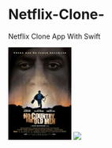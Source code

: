 # Netflix-Clone-
Netflix Clone App With Swift


<img src="https://raw.githubusercontent.com/ElifYu/Netflix-Clone-/main/Netflix%20Clone/Assets.xcassets/image1.imageset/image1.jpg" width="128"/>
<img src="https://raw.githubusercontent.com/ElifYu/Netflix-Clone-/main/Netflix%20Clone/Assets.xcassets/image2.imageset/image1.jpg" width="128"/>



